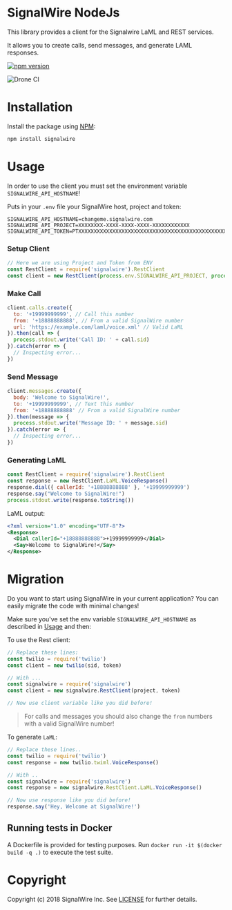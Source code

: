 # SignalWire NodeJs

This library provides a client for the Signalwire LaML and REST services.

It allows you to create calls, send messages, and generate LAML responses.

[![npm version](https://badge.fury.io/js/signalwire.svg)](https://badge.fury.io/js/signalwire)

![Drone CI](https://ci.signalwire.com/api/badges/signalwire/signalwire-node/status.svg)

# Installation

Install the package using [NPM](https://www.npmjs.com/):
```bash
npm install signalwire
```

# Usage

In order to use the client you must set the environment variable `SIGNALWIRE_API_HOSTNAME`!

Puts in your `.env` file your SignalWire host, project and token:
```
SIGNALWIRE_API_HOSTNAME=changeme.signalwire.com
SIGNALWIRE_API_PROJECT=XXXXXXXX-XXXX-XXXX-XXXX-XXXXXXXXXXXX
SIGNALWIRE_API_TOKEN=PTXXXXXXXXXXXXXXXXXXXXXXXXXXXXXXXXXXXXXXXXXXXXXXXX
```

### Setup Client
```javascript
// Here we are using Project and Token from ENV
const RestClient = require('signalwire').RestClient
const client = new RestClient(process.env.SIGNALWIRE_API_PROJECT, process.env.SIGNALWIRE_API_TOKEN)
```

### Make Call
```javascript
client.calls.create({
  to: '+19999999999', // Call this number
  from: '+18888888888', // From a valid SignalWire number
  url: 'https://example.com/laml/voice.xml' // Valid LaML
}).then(call => {
  process.stdout.write('Call ID: ' + call.sid)
}).catch(error => {
  // Inspecting error...
})
```

### Send Message
```javascript
client.messages.create({
  body: 'Welcome to SignalWire!',
  to: '+19999999999', // Text this number
  from: '+18888888888' // From a valid SignalWire number
}).then(message => {
  process.stdout.write('Message ID: ' + message.sid)
}).catch(error => {
  // Inspecting error...
})
```

### Generating LaML
```javascript
const RestClient = require('signalwire').RestClient
const response = new RestClient.LaML.VoiceResponse()
response.dial({ callerId: '+18888888888' }, '+19999999999')
response.say("Welcome to SignalWire!")
process.stdout.write(response.toString())
```

LaML output:

```xml
<?xml version="1.0" encoding="UTF-8"?>
<Response>
  <Dial callerId="+18888888888">+19999999999</Dial>
  <Say>Welcome to SignalWire!</Say>
</Response>
```

# Migration
Do you want to start using SignalWire in your current application? You can easily migrate the code with minimal changes!

Make sure you've set the env variable `SIGNALWIRE_API_HOSTNAME` as described in [Usage](#usage) and then:

To use the Rest client:
```javascript
// Replace these lines:
const twilio = require('twilio')
const client = new twilio(sid, token)

// With ...
const signalwire = require('signalwire')
const client = new signalwire.RestClient(project, token)

// Now use client variable like you did before!
```
> For calls and messages you should also change the `from` numbers with a valid SignalWire number!

To generate `LaML`:

```javascript
// Replace these lines..
const twilio = require('twilio')
const response = new twilio.twiml.VoiceResponse()

// With ..
const signalwire = require('signalwire')
const response = new signalwire.RestClient.LaML.VoiceResponse()

// Now use response like you did before!
response.say('Hey, Welcome at SignalWire!')
```

## Running tests in Docker

A Dockerfile is provided for testing purposes. Run `docker run -it $(docker build -q .)` to execute the test suite.

# Copyright

Copyright (c) 2018 SignalWire Inc. See [LICENSE](https://github.com/signalwire/signalwire-node/blob/master/LICENSE) for further details.